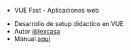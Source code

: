 - VUE Fast \- Aplicaciones web

* Desarrollo de setup didactico en VUE
* Autor [@lexcasa](https://github.com/lexcasa)
* Manual [aquí](https://bit.ly/2VmO6UR)
